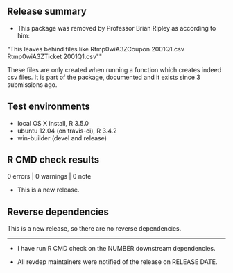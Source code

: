 ## Release summary

* This package was removed by Professor Brian Ripley as according to him:

"This leaves behind files like
Rtmp0wiA3ZCoupon 2001Q1.csv
Rtmp0wiA3ZTicket 2001Q1.csv""

These files are only created when running a function which creates indeed csv files. It is part of the package, documented and it exists since 3 submissions ago.

## Test environments
* local OS X install, R 3.5.0
* ubuntu 12.04 (on travis-ci), R 3.4.2
* win-builder (devel and release)

## R CMD check results

0 errors | 0 warnings | 0 note

* This is a new release.

## Reverse dependencies

This is a new release, so there are no reverse dependencies.

---

* I have run R CMD check on the NUMBER downstream dependencies.

* All revdep maintainers were notified of the release on RELEASE DATE.
